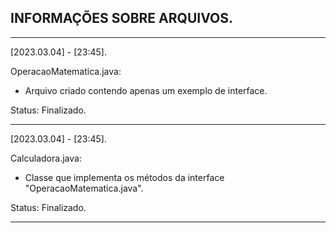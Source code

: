 ## INFORMAÇÕES SOBRE ARQUIVOS.
____________________________________________________________________________________________

[2023.03.04] - [23:45].

OperacaoMatematica.java:  
- Arquivo criado contendo apenas um exemplo de interface.
  
Status: Finalizado.
____________________________________________________________________________________________

[2023.03.04] - [23:45].

Calculadora.java:  
- Classe que implementa os métodos da interface "OperacaoMatematica.java".
  
Status: Finalizado.
____________________________________________________________________________________________